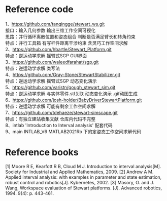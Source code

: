 # Reference code   
1、https://github.com/tanqingge/stewart_ws.git    
接口：输入几何参数 输出三维工作空间可视化         
思路：并行循环离散位置和姿态组合 判断是否满足臂长和转角约束    
特点：并行工具箱 有写杆件距离干涉约束 含灵巧工作空间求解       
2、https://github.com/hbartle/Stewart_Platform.git          
特点：逆运动学求解 摇臂式SGP GUI界面    
3、https://github.com/waleedfarahat/sgp.git    
特点：逆运动学求解 类写法      
4、https://github.com/Gray-Stone/StewartStabilizer.git    
特点：逆运动学求解 摇臂式SGP 动态变化演示      
5、https://github.com/varistn/gough_stewart_sim.git     
特点：逆运动学求解 与实体零件.stl关联 动态变化演示 .gif动图生成         
6、https://github.com/josh-holder/BabyDriverStewartPlatform.git     
特点：逆运动学求解 可能有剩余工作空间求解    
7、https://github.com/tdehaeze/stewart-simscape.git    
特点：有独立建站收集文献 仓库内代码不完整     
8、intlab 'Introduction to Interval analysis' 配套代码             
9、main INTLAB_V6 MATLAB2021Rb 下的定姿态工作空间求解代码
# Reference books
[1] Moore R E, Kearfott R B, Cloud M J. Introduction to interval analysis[M]. Society for Industrial and 
Applied Mathematics, 2009.
[2] Andrew A M. Applied interval analysis: with examples in parameter and state estimation, robust control 
and robotics[J]. Kybernetes, 2002.
[3] Masory, O. and J. Wang, Workspace evaluation of Stewart platforms. [J]. Advanced robotics, 1994. 9(4): 
p. 443-461.